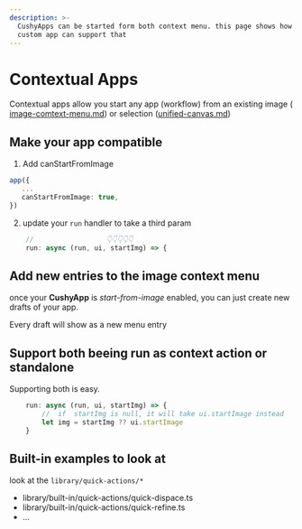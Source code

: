 ```yaml
---
description: >-
  CushyApps can be started form both context menu. this page shows how your
  custom app can support that
---
```


# Contextual Apps

Contextual apps allow you start any app (workflow) from an existing image ( [image-comtext-menu.md](../using-cushystudio/image-comtext-menu.md "mention")) or selection ([unified-canvas.md](../features/unified-canvas.md "mention"))

## Make your app compatible

1. Add canStartFromImage

```typescript
app({
   ...
   canStartFromImage: true,
})
```

2. update  your `run` handler to take a third param

```typescript
    //                  👇👇👇👇👇
    run: async (run, ui, startImg) => {
```

## Add new entries to the image context menu

once your **CushyApp** is _start-from-image_ enabled, you can just create new drafts of your app.

Every draft will show as a new menu entry

## Support both beeing run as context action or standalone

Supporting both is easy.

```typescript
    run: async (run, ui, startImg) => {
        //  if  startImg is null, it will take ui.startImage instead
        let img = startImg ?? ui.startImage
    }
```

## Built-in examples to look at

look at the `library/quick-actions/*`

* library/built-in/quick-actions/quick-dispace.ts
* library/built-in/quick-actions/quick-refine.ts
* ...

